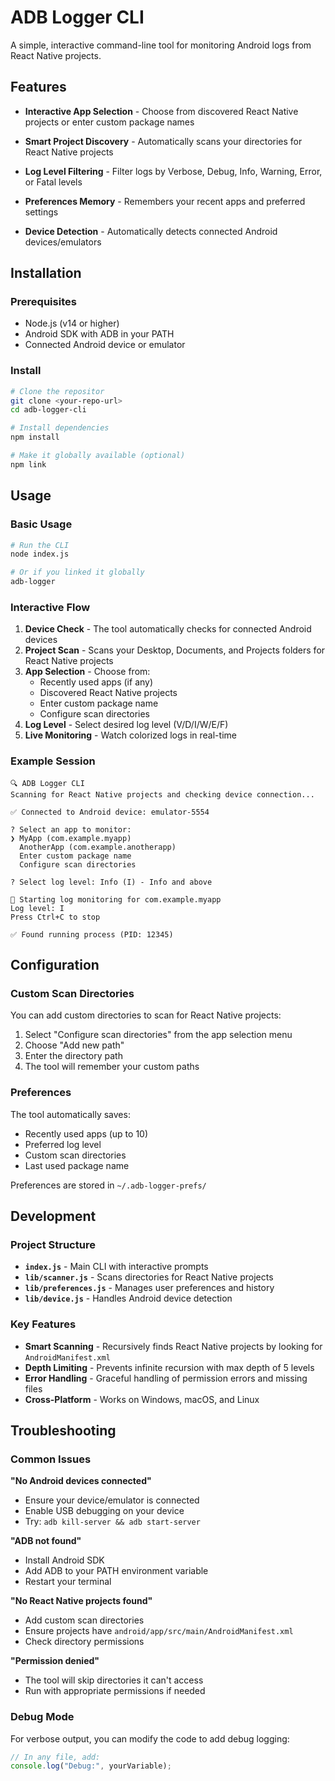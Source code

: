 # ADB Logger CLI

A simple, interactive command-line tool for monitoring Android logs from React Native projects.

## Features

- **Interactive App Selection** - Choose from discovered React Native projects or enter custom package names
- **Smart Project Discovery** - Automatically scans your directories for React Native projects

- **Log Level Filtering** - Filter logs by Verbose, Debug, Info, Warning, Error, or Fatal levels

- **Preferences Memory** - Remembers your recent apps and preferred settings
- **Device Detection** - Automatically detects connected Android devices/emulators

## Installation

### Prerequisites

- Node.js (v14 or higher)
- Android SDK with ADB in your PATH
- Connected Android device or emulator

### Install

```bash
# Clone the repositor
git clone <your-repo-url>
cd adb-logger-cli

# Install dependencies
npm install

# Make it globally available (optional)
npm link
```

## Usage

### Basic Usage

```bash
# Run the CLI
node index.js

# Or if you linked it globally
adb-logger
```

### Interactive Flow

1. **Device Check** - The tool automatically checks for connected Android devices
2. **Project Scan** - Scans your Desktop, Documents, and Projects folders for React Native projects
3. **App Selection** - Choose from:
   - Recently used apps (if any)
   - Discovered React Native projects
   - Enter custom package name
   - Configure scan directories
4. **Log Level** - Select desired log level (V/D/I/W/E/F)
5. **Live Monitoring** - Watch colorized logs in real-time

### Example Session

```
🔍 ADB Logger CLI
Scanning for React Native projects and checking device connection...

✅ Connected to Android device: emulator-5554

? Select an app to monitor:
❯ MyApp (com.example.myapp)
  AnotherApp (com.example.anotherapp)
  Enter custom package name
  Configure scan directories

? Select log level: Info (I) - Info and above

🚀 Starting log monitoring for com.example.myapp
Log level: I
Press Ctrl+C to stop

✅ Found running process (PID: 12345)
```

## Configuration

### Custom Scan Directories

You can add custom directories to scan for React Native projects:

1. Select "Configure scan directories" from the app selection menu
2. Choose "Add new path"
3. Enter the directory path
4. The tool will remember your custom paths

### Preferences

The tool automatically saves:

- Recently used apps (up to 10)
- Preferred log level
- Custom scan directories
- Last used package name

Preferences are stored in `~/.adb-logger-prefs/`

## Development

### Project Structure

- **`index.js`** - Main CLI with interactive prompts
- **`lib/scanner.js`** - Scans directories for React Native projects
- **`lib/preferences.js`** - Manages user preferences and history
- **`lib/device.js`** - Handles Android device detection

### Key Features

- **Smart Scanning** - Recursively finds React Native projects by looking for `AndroidManifest.xml`
- **Depth Limiting** - Prevents infinite recursion with max depth of 5 levels
- **Error Handling** - Graceful handling of permission errors and missing files
- **Cross-Platform** - Works on Windows, macOS, and Linux

## Troubleshooting

### Common Issues

**"No Android devices connected"**

- Ensure your device/emulator is connected
- Enable USB debugging on your device
- Try: `adb kill-server && adb start-server`

**"ADB not found"**

- Install Android SDK
- Add ADB to your PATH environment variable
- Restart your terminal

**"No React Native projects found"**

- Add custom scan directories
- Ensure projects have `android/app/src/main/AndroidManifest.xml`
- Check directory permissions

**"Permission denied"**

- The tool will skip directories it can't access
- Run with appropriate permissions if needed

### Debug Mode

For verbose output, you can modify the code to add debug logging:

```javascript
// In any file, add:
console.log("Debug:", yourVariable);
```
